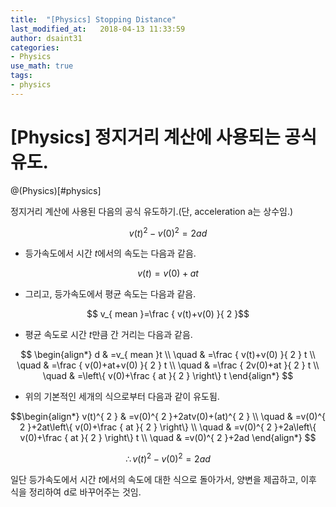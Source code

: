 ```yaml
---
title:  "[Physics] Stopping Distance"
last_modified_at:   2018-04-13 11:33:59
author: dsaint31
categories: 
- Physics
use_math: true
tags: 
- physics
---
```


# [Physics] 정지거리 계산에 사용되는 공식 유도.
@(Physics)[#physics]

정지거리 계산에 사용된 다음의 공식 유도하기.(단, acceleration a는 상수임.)

$$ v(t)^{ 2 }-v(0)^{ 2 }=2ad $$


* 등가속도에서 시간 $t$에서의 속도는 다음과 같음.

$$ v(t)=v(0)+at $$

* 그리고, 등가속도에서 평균 속도는 다음과 같음.

$$ v_{ mean }=\frac { v(t)+v(0) }{ 2 }$$

* 평균 속도로 시간 $t$만큼 간 거리는 다음과 같음.

$$  \begin{align*} d & =v_{ mean }t \\ \quad  & =\frac { v(t)+v(0) }{ 2 } t \\ \quad  & =\frac { v(0)+at+v(0) }{ 2 } t \\ \quad  & =\frac { 2v(0)+at }{ 2 } t \\ \quad  & =\left\{ v(0)+\frac { at }{ 2 }  \right\} t \end{align*} $$

* 위의 기본적인 세개의 식으로부터 다음과 같이 유도됨.

$$\begin{align*} v(t)^{ 2 } & =v(0)^{ 2 }+2atv(0)+(at)^{ 2 } \\ \quad  & =v(0)^{ 2 }+2at\left\{ v(0)+\frac { at }{ 2 }  \right\}  \\ \quad  & =v(0)^{ 2 }+2a\left\{ v(0)+\frac { at }{ 2 }  \right\} t \\ \quad  & =v(0)^{ 2 }+2ad \end{align*} $$

$$\therefore v(t)^{ 2 }-v(0)^{ 2 }=2ad$$

일단 등가속도에서 시간 $t$에서의 속도에 대한 식으로 돌아가서, 양변을 제곱하고, 이후 식을 정리하여 d로 바꾸어주는 것임.

